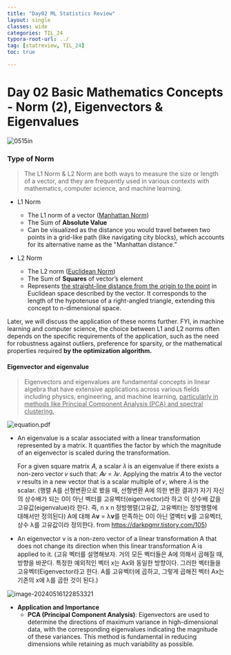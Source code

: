 ```yaml
---
title: "Day02 ML Statistics Review"
layout: single
classes: wide
categories: TIL_24
typora-root-url: ../
tag: [statreview, TIL_24]
toc: true

---
```


# Day 02 Basic Mathematics Concepts - Norm (2), Eigenvectors & Eigenvalues



<img src="/blog/images/2024-05-15-TIL24_Day2/0515in.jpeg" alt="0515in">



### Type of Norm

> The L1 Norm & L2 Norm are both ways to measure the size or length of a vector, and they are frequently used in various contexts with mathematics, computer science, and machine learning. 



- L1 Norm
  - The L1 norm of a vector (<u>Manhattan Norm</u>)
  - The Sum of **Absolute Value**
  - Can be visualized as the distance you would travel between two points in a grid-like path (like navigating city blocks), which accounts for its alternative name as the "Manhattan distance.”



- L2 Norm
  - The L2 norm (<u>Euclidean Norm</u>)
  - The Sum of **Squares** of vector’s element
  - Represents <u>the straight-line distance from the origin to the point</u> in Euclidean space described by the vector. It corresponds to the length of the hypotenuse of a right-angled triangle, extending this concept to n-dimensional space.



Later, we will discuss the application of these norms further. FYI, in machine learning and computer science, the choice between L1 and L2 norms often depends on the specific requirements of the application, such as the need for robustness against outliers, preference for sparsity, or the mathematical properties required **by the optimization algorithm.**



#### **Eigenvector and eigenvalue**

> Eigenvectors and eigenvalues are fundamental concepts in linear algebra that have extensive applications across various fields including physics, engineering, and machine learning, <u>particularly in methods like Principal Component Analysis (PCA) and spectral clustering.</u>

![equation.pdf](blob:file:///914ad174-e9fc-4e6c-ba5e-d2492f86c36e)

- An eigenvalue is a scalar associated with a linear transformation represented by a matrix. It quantifies the factor by which the magnitude of an eigenvector is scaled during the transformation. 

  For a given square matrix 𝐴, a scalar 𝜆 is an eigenvalue if there exists a non-zero vector 𝑣 such that: 
  𝐴𝑣 = 𝜆𝑣. Applying the matrix 𝐴 to the vector 𝑣 results in a new vector that is a scalar multiple of 𝑣, where 𝜆 is the scalar.
  (행렬 A를 선형변환으로 봤을 때, 선형변환 A에 의한 변환 결과가 자기 자신의 상수배가 되는 0이 아닌 벡터를 고유벡터(eigenvector)라 하고 이 상수배 값을 고유값(eigenvalue)라 한다. 즉, n x n 정방행렬(고유값, 고유벡터는 정방행렬에 대해서만 정의된다) A에 대해 A**v** = λ**v**를 만족하는 0이 아닌 열벡터 **v**를 고유벡터, 상수 λ를 고유값이라 정의한다.
  from https://darkpgmr.tistory.com/105)

  

- An eigenvector v is a non-zero vector of a linear transformation A that does not change its direction when this linear transformation A is applied to it.
  (고유 벡터를 설명해보자. 거의 모든 벡터들은 A에 의해서 곱해질 때, 방향을 바꾼다. 특정한 예외적인 벡터 x는 Ax와 동일한 방향이다. 그러한 벡터들을 고유벡터Eigenvector라고 한다. A를 고유벡터에 곱하고, 그렇게 곱해진 벡터 Ax는 기존의 x에 λ를 곱한 것이 된다.) 



<img src="/blog/images/2024-05-15-TIL24_Day2/image-20240516122853321.png" alt="image-20240516122853321">



* **Application and Importance**
  * **PCA (Principal Component Analysis)**: Eigenvectors are used to determine the directions of maximum variance in high-dimensional data, with the corresponding eigenvalues indicating the magnitude of these variances. This method is fundamental in reducing dimensions while retaining as much variability as possible.



